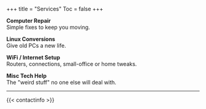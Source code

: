 +++
title = "Services"
Toc = false
+++

**Computer Repair**  
Simple fixes to keep you moving.  

**Linux Conversions**  
Give old PCs a new life.  

**WiFi / Internet Setup**  
Routers, connections, small-office or home tweaks.  

**Misc Tech Help**  
The "weird stuff" no one else will deal with.  

---

{{< contactinfo >}}
